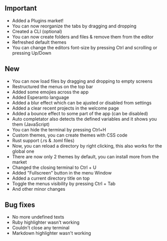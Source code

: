 ## Important

- Added a Plugins market!
- You can now reorganize the tabs by dragging and dropping
- Created a CLI (optional)
- You can now create folders and files & remove them from the editor
- Refreshed default themes
- You can change the editors font-size by pressing Ctrl and scrolling or pressing Up/Down

## New

- You can now load files by dragging and dropping to empty screens 
- Restructured the menus on the top bar
- Added some emojies across the app
- Added Esperanto language
- Added a blur effect which can be ajusted or disabled from settings
- Added a clear recent projects in the welcome page
- Added a bounce effect to some part of the app (can be disabled)
- Auto completator also detects the defined variables and it shows you them (JavaScript)
- You can hide the terminal by pressing Ctrl+H
- Custom themes, you can create themes with CSS code 
- Rust support (.rs & .toml files)
- Now, you can reload a directory by right clicking, this also works for the global one
- There are now only 2 themes by default, you can install more from the market
- Changed the closing terminal to Ctrl + U
- Added "Fullscreen" button in the menu Window
- Added a current directory title on top
- Toggle the menus visibility by pressing Ctrl + Tab
- And other minor changes

## Bug fixes

- No more undefined texts
- Ruby highlighter wasn't working
- Couldn't close any terminal
- Markdown highlighter wasn't working










